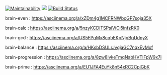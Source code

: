 [![Maintainability](https://api.codeclimate.com/v1/badges/9698a82de6076491a57f/maintainability)](https://codeclimate.com/github/ArtemNehoda/CLI-Brain-Games/maintainability)
<a href="https://codeclimate.com/github/ArtemNehoda/CLI-Brain-Games/test_coverage"><img src="https://api.codeclimate.com/v1/badges/a31b52136f39601536ba/test_coverage" /></a>
[![Build Status](https://travis-ci.org/ArtemNehoda/CLI-Brain-Games.svg?branch=master)](https://travis-ci.org/ArtemNehoda/CLI-Brain-Games)

brain-even :           https://asciinema.org/a/xZDm4g1MCFRNWboGP7soja35X

brain-calc :            https://asciinema.org/a/5nzyKCDiTSPsiViCl5infzRK0

brain-gcd :             https://asciinema.org/a/US5FPqMx8cqbEKpNjpBqUdnyX

brain-balance :       https://asciinema.org/a/HKsbDSULrJvgjaGC7nqxEvMxf

brain-progression : https://asciinema.org/a/8zw8lvkeTmqNabHVTIFpW9x7i

brain-prime :          https://asciinema.org/a/EU1JFA4EuYk8n54xRC2CpiGbK
